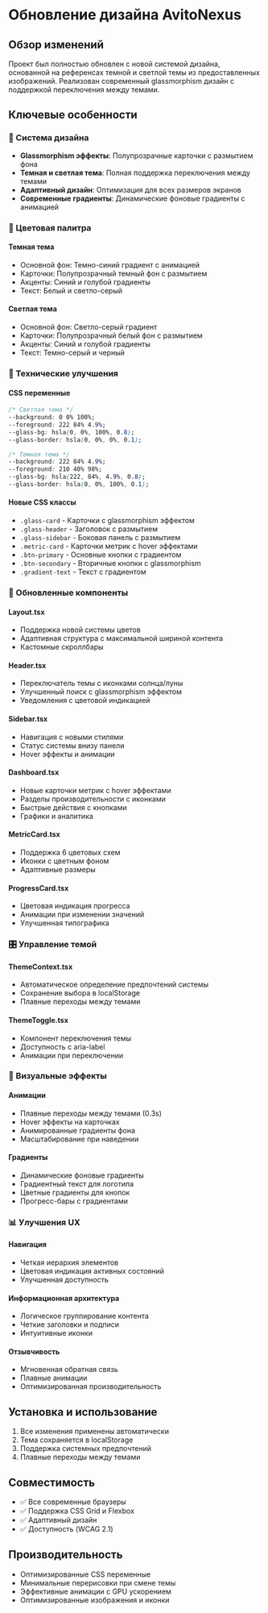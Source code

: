 # Обновление дизайна AvitoNexus

## Обзор изменений

Проект был полностью обновлен с новой системой дизайна, основанной на референсах темной и светлой темы из предоставленных изображений. Реализован современный glassmorphism дизайн с поддержкой переключения между темами.

## Ключевые особенности

### 🎨 Система дизайна
- **Glassmorphism эффекты**: Полупрозрачные карточки с размытием фона
- **Темная и светлая тема**: Полная поддержка переключения между темами
- **Адаптивный дизайн**: Оптимизация для всех размеров экранов
- **Современные градиенты**: Динамические фоновые градиенты с анимацией

### 🎯 Цветовая палитра

#### Темная тема
- Основной фон: Темно-синий градиент с анимацией
- Карточки: Полупрозрачный темный фон с размытием
- Акценты: Синий и голубой градиенты
- Текст: Белый и светло-серый

#### Светлая тема
- Основной фон: Светло-серый градиент
- Карточки: Полупрозрачный белый фон с размытием
- Акценты: Синий и голубой градиенты
- Текст: Темно-серый и черный

### 🔧 Технические улучшения

#### CSS переменные
```css
/* Светлая тема */
--background: 0 0% 100%;
--foreground: 222 84% 4.9%;
--glass-bg: hsla(0, 0%, 100%, 0.8);
--glass-border: hsla(0, 0%, 0%, 0.1);

/* Темная тема */
--background: 222 84% 4.9%;
--foreground: 210 40% 98%;
--glass-bg: hsla(222, 84%, 4.9%, 0.8);
--glass-border: hsla(0, 0%, 100%, 0.1);
```

#### Новые CSS классы
- `.glass-card` - Карточки с glassmorphism эффектом
- `.glass-header` - Заголовок с размытием
- `.glass-sidebar` - Боковая панель с размытием
- `.metric-card` - Карточки метрик с hover эффектами
- `.btn-primary` - Основные кнопки с градиентом
- `.btn-secondary` - Вторичные кнопки с glassmorphism
- `.gradient-text` - Текст с градиентом

### 📱 Обновленные компоненты

#### Layout.tsx
- Поддержка новой системы цветов
- Адаптивная структура с максимальной шириной контента
- Кастомные скроллбары

#### Header.tsx
- Переключатель темы с иконками солнца/луны
- Улучшенный поиск с glassmorphism эффектом
- Уведомления с цветовой индикацией

#### Sidebar.tsx
- Навигация с новыми стилями
- Статус системы внизу панели
- Hover эффекты и анимации

#### Dashboard.tsx
- Новые карточки метрик с hover эффектами
- Разделы производительности с иконками
- Быстрые действия с кнопками
- Графики и аналитика

#### MetricCard.tsx
- Поддержка 6 цветовых схем
- Иконки с цветным фоном
- Адаптивные размеры

#### ProgressCard.tsx
- Цветовая индикация прогресса
- Анимации при изменении значений
- Улучшенная типографика

### 🎛️ Управление темой

#### ThemeContext.tsx
- Автоматическое определение предпочтений системы
- Сохранение выбора в localStorage
- Плавные переходы между темами

#### ThemeToggle.tsx
- Компонент переключения темы
- Доступность с aria-label
- Анимации при переключении

### 🎨 Визуальные эффекты

#### Анимации
- Плавные переходы между темами (0.3s)
- Hover эффекты на карточках
- Анимированные градиенты фона
- Масштабирование при наведении

#### Градиенты
- Динамические фоновые градиенты
- Градиентный текст для логотипа
- Цветные градиенты для кнопок
- Прогресс-бары с градиентами

### 📊 Улучшения UX

#### Навигация
- Четкая иерархия элементов
- Цветовая индикация активных состояний
- Улучшенная доступность

#### Информационная архитектура
- Логическое группирование контента
- Четкие заголовки и подписи
- Интуитивные иконки

#### Отзывчивость
- Мгновенная обратная связь
- Плавные анимации
- Оптимизированная производительность

## Установка и использование

1. Все изменения применены автоматически
2. Тема сохраняется в localStorage
3. Поддержка системных предпочтений
4. Плавные переходы между темами

## Совместимость

- ✅ Все современные браузеры
- ✅ Поддержка CSS Grid и Flexbox
- ✅ Адаптивный дизайн
- ✅ Доступность (WCAG 2.1)

## Производительность

- Оптимизированные CSS переменные
- Минимальные перерисовки при смене темы
- Эффективные анимации с GPU ускорением
- Оптимизированные изображения и иконки 